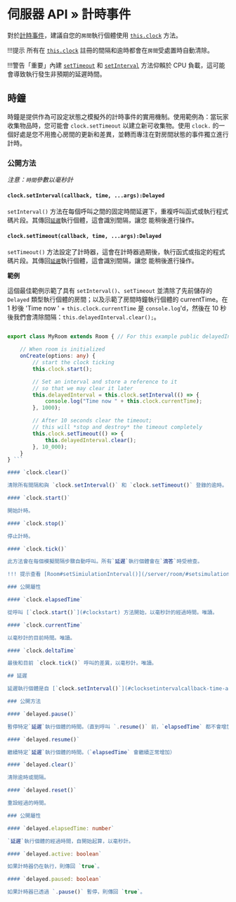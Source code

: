 # 伺服器 API » 計時事件

對於[計時事件](https://www.w3.org/TR/2011/WD-html5-20110525/timers.html)，建議自您的`房間`執行個體使用 [`this.clock`](/server/room/#clock-clocktimer) 方法。

!!!提示 所有在 [`this.clock`](/server/room/#clock-clocktimer) 註冊的間隔和逾時都會在`房間`受處置時自動清除。

!!!警告「重要」內建 [`setTimeout`](https://developer.mozilla.org/en-US/docs/Web/API/WindowOrWorkerGlobalScope/setTimeout) 和 [`setInterval`](https://developer.mozilla.org/en-US/docs/Web/API/WindowOrWorkerGlobalScope/setInterval) 方法仰賴於 CPU 負載，這可能會導致執行發生非預期的延遲時間。

## 時鐘

時鐘是提供作為可設定狀態之模擬外的計時事件的實用機制。使用範例為：當玩家收集物品時，您可能會 `clock.setTimeout` 以建立新可收集物。使用 `clock.` 的一個好處是您不用擔心房間的更新和差異，並轉而專注在對房間狀態的事件獨立進行計時。

### 公開方法

*注意：`時間`參數以毫秒計*

#### `clock.setInterval(callback, time, ...args):Delayed`

`setInterval()` 方法在每個呼叫之間的固定時間延遲下，重複呼叫函式或執行程式碼片段。其傳回[`延遲`](#delayed)執行個體，這會識別間隔，讓您
能稍後進行操作。

#### `clock.setTimeout(callback, time, ...args):Delayed`

`setTimeout()` 方法設定了計時器，這會在計時器過期後，執行函式或指定的程式碼片段。其傳回[`延遲`](#delayed)執行個體，這會識別間隔，讓您
能稍後進行操作。

**範例**

這個最佳範例示範了具有 `setInterval()`、`setTimeout` 並清除了先前儲存的 `Delayed` 類型執行個體的房間；以及示範了房間時鐘執行個體的 currentTime。在 1 秒後 'Time now ' + `this.clock.currentTime` 是 `console.log`'d，然後在 10 秒後我們會清除間隔：`this.delayedInterval.clear();`。

```typescript fct\_label="TypeScript" // Import Delayed import { Room, Client, Delayed } from "colyseus";

export class MyRoom extends Room { // For this example public delayedInterval!:Delayed;

    // When room is initialized
    onCreate(options: any) {
        // start the clock ticking
        this.clock.start();

        // Set an interval and store a reference to it
        // so that we may clear it later
        this.delayedInterval = this.clock.setInterval(() => {
            console.log("Time now " + this.clock.currentTime);
        }, 1000);

        // After 10 seconds clear the timeout;
        // this will *stop and destroy* the timeout completely
        this.clock.setTimeout(() => {
            this.delayedInterval.clear();
        }, 10_000);
    }
} ```

#### `clock.clear()`

清除所有間隔和與 `clock.setInterval()` 和 `clock.setTimeout()` 登錄的逾時。

#### `clock.start()`

開始計時。

#### `clock.stop()`

停止計時。

#### `clock.tick()`

此方法會在每個模擬間隔步驟自動呼叫。所有`延遲`執行個體會在`滴答`時受檢查。

!!! 提示查看 [Room#setSimiulationInterval()](/server/room/#setsimulationinterval-callback-milliseconds166) 以瞭解更多資訊。

### 公開屬性

#### `clock.elapsedTime`

從呼叫 [`clock.start()`](#clockstart) 方法開始，以毫秒計的經過時間。唯讀。

#### `clock.currentTime`

以毫秒計的目前時間。唯讀。

#### `clock.deltaTime`

最後和目前 `clock.tick()` 呼叫的差異，以毫秒計。唯讀。

## 延遲

延遲執行個體是自 [`clock.setInterval()`](#clocksetintervalcallback-time-args-delayed) 或 [`clock.setTimeout()`](#clocksettimeoutcallback-time-args-delayed) 方法建立的。

### 公開方法

#### `delayed.pause()`

暫停特定`延遲`執行個體的時間。（直到呼叫 `.resume()` 前，`elapsedTime` 都不會增加。）

#### `delayed.resume()`

繼續特定`延遲`執行個體的時間。（`elapsedTime` 會繼續正常增加）

#### `delayed.clear()`

清除逾時或間隔。

#### `delayed.reset()`

重設經過的時間。

### 公開屬性

#### `delayed.elapsedTime: number`

`延遲`執行個體的經過時間，自開始起算，以毫秒計。

#### `delayed.active: boolean`

如果計時器仍在執行，則傳回 `true`。

#### `delayed.paused: boolean`

如果計時器已透過 `.pause()` 暫停，則傳回 `true`。



